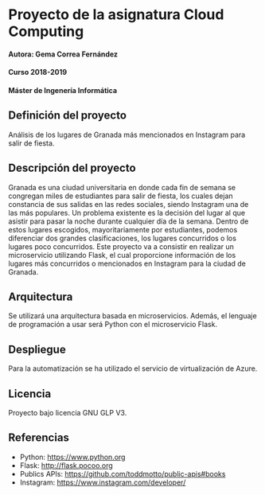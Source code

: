 # Proyecto de la asignatura Cloud Computing

#### Autora: Gema Correa Fernández
#### Curso 2018-2019
#### Máster de Ingenería Informática

## Definición del proyecto

Análisis de los lugares de Granada más mencionados en Instagram para salir de fiesta.

## Descripción del proyecto

Granada es una ciudad universitaria en donde cada fin de semana se congregan miles de estudiantes para salir de fiesta, los cuales dejan constancia de sus salidas en las redes sociales, siendo Instagram una de las más populares. Un problema existente es la decisión del lugar al que asistir para pasar la noche durante cualquier día de la semana. Dentro de estos lugares escogidos, mayoritariamente por estudiantes, podemos diferenciar dos grandes clasificaciones, los lugares concurridos o los lugares poco concurridos. Este proyecto va a consistir en realizar un microservicio utilizando Flask, el cual proporcione información de los lugares más concurridos o mencionados en Instagram para la ciudad de Granada.

## Arquitectura

Se utilizará una arquitectura basada en microservicios. Además, el lenguaje de programación a usar será Python con el microservicio Flask.

## Despliegue

Para la automatización se ha utilizado el servicio de virtualización de Azure.

## Licencia

Proyecto bajo licencia GNU GLP V3.

## Referencias

- Python: https://www.python.org
- Flask: http://flask.pocoo.org
- Publics APIs: https://github.com/toddmotto/public-apis#books
- Instagram: https://www.instagram.com/developer/
